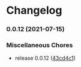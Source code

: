 # Changelog

### 0.0.12 (2021-07-15)


### Miscellaneous Chores

* release 0.0.12 ([43cd4c1](https://www.github.com/kissmybutton/motorcortex-banners/commit/43cd4c1da75d2b52eef031775f94b09549c48d31))
